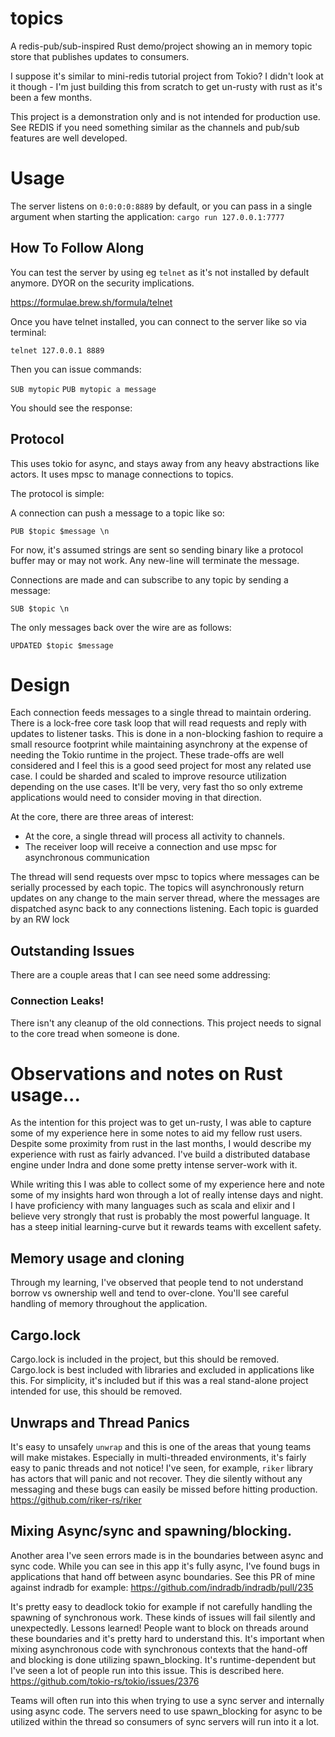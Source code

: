 # topics
A redis-pub/sub-inspired Rust demo/project showing an in memory topic store that publishes updates to consumers.

I suppose it's similar to mini-redis tutorial project from Tokio?
I didn't look at it though - I'm just building this from scratch to get un-rusty with rust as it's been a few months.

This project is a demonstration only and is not intended for production use.
See REDIS if you need something similar as the channels and pub/sub features are well developed.

# Usage

The server listens on `0:0:0:0:8889` by default, or you can pass in a single argument when starting the application:
`cargo run 127.0.0.1:7777`

## How To Follow Along

You can test the server by using eg `telnet` as it's not installed by default anymore.
DYOR on the security implications.

https://formulae.brew.sh/formula/telnet

Once you have telnet installed, you can connect to the server like so via terminal:

`telnet 127.0.0.1 8889`

Then you can issue commands:

`SUB mytopic`
`PUB mytopic a message`

You should see the response:

## Protocol


This uses tokio for async, and stays away from any heavy abstractions like actors.
It uses mpsc to manage connections to topics.

The protocol is simple:

A connection can push a message to a topic like so:

`PUB $topic $message \n`

For now, it's assumed strings are sent so sending binary like a protocol buffer may or may not work.
Any new-line will terminate the message.

Connections are made and can subscribe to any topic by sending a message:

`SUB $topic \n`

The only messages back over the wire are as follows:

`UPDATED $topic $message`

# Design
Each connection feeds messages to a single thread to maintain ordering.
There is a lock-free core task loop that will read requests and reply with updates to listener tasks.
This is done in a non-blocking fashion to require a small resource footprint while maintaining asynchrony at the expense of needing the Tokio runtime in the project.
These trade-offs are well considered and I feel this is a good seed project for most any related use case.
I could be sharded and scaled to improve resource utilization depending on the use cases. It'll be very, very fast tho so only extreme applications would need to 
consider moving in that direction.

At the core, there are three areas of interest:
- At the core, a single thread will process all activity to channels.
- The receiver loop will receive a connection and use mpsc for asynchronous communication

The thread will send requests over mpsc to topics where messages can be serially processed by each topic.
The topics will asynchronously return updates on any change to the main server thread, where the messages are dispatched async
back to any connections listening.
Each topic is guarded by an RW lock

## Outstanding Issues
There are a couple areas that I can see need some addressing:

### Connection Leaks!
There isn't any cleanup of the old connections. 
This project needs to signal to the core tread when someone is done.

# Observations and notes on Rust usage...
As the intention for this project was to get un-rusty, I was able to capture 
some of my experience here in some notes to aid my fellow rust users.
Despite some proximity from rust in the last months, I would describe my experience with rust as fairly advanced.
I've build a distributed database engine under Indra and done some pretty intense server-work with it.

While writing this I was able to collect some of my experience here and note some of my insights hard won
through a lot of really intense days and night. I have proficiency with many languages such as scala and elixir 
and I believe very strongly that rust is probably the most powerful language.
It has a steep initial learning-curve but it rewards teams with excellent safety.

## Memory usage and cloning
Through my learning, I've observed that people tend to not understand borrow vs ownership well and tend to over-clone.
You'll see careful handling of memory throughout the application.

## Cargo.lock
Cargo.lock is included in the project, but this should be removed.
Cargo.lock is best included with libraries and excluded in applications like this.
For simplicity, it's included but if this was a real stand-alone project intended for use,
this should be removed.

## Unwraps and Thread Panics
It's easy to unsafely `unwrap` and this is one of the areas that young teams will make mistakes.
Especially in multi-threaded environments, it's fairly easy to panic threads and not notice!
I've seen, for example, `riker` library has actors that will panic and not recover.
They die silently without any messaging and these bugs can easily be missed before hitting production.
https://github.com/riker-rs/riker

## Mixing Async/sync and spawning/blocking.
Another area I've seen errors made is in the boundaries between async and sync code.
While you can see in this app it's fully async, I've found bugs in applications that hand off between async boundaries.
See this PR of mine against indradb for example:
https://github.com/indradb/indradb/pull/235

It's pretty easy to deadlock tokio for example if not carefully handling the spawning of synchronous work.
These kinds of issues will fail silently and unexpectedly. Lessons learned!
People want to block on threads around these boundaries and it's pretty hard to understand this.
It's important when mixing asynchronous code with synchronous contexts that the hand-off and blocking is done utilizing spawn_blocking.
It's runtime-dependent but I've seen a lot of people run into this issue.
This is described here.
https://github.com/tokio-rs/tokio/issues/2376

Teams will often run into this when trying to use a sync server and internally using async code.
The servers need to use spawn_blocking for async to be utilized within the thread so consumers of sync servers will run into it a lot.
